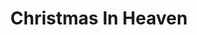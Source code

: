 ---
title: Christmas In Heaven
year: 2006-01-01
writer: Robby Valentine
composer: Robby Valentine
---